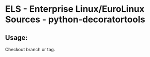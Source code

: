 # ELS - Enterprise Linux/EuroLinux Sources - python-decoratortools
 
## Usage:
  Checkout branch or tag.
